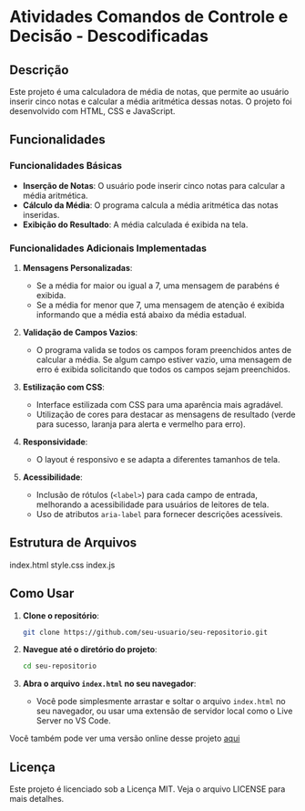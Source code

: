 ﻿# Atividades Comandos de Controle e Decisão - Descodificadas

## Descrição

Este projeto é uma calculadora de média de notas, que permite ao usuário inserir cinco notas e calcular a média aritmética dessas notas. O projeto foi desenvolvido com HTML, CSS e JavaScript.

## Funcionalidades

### Funcionalidades Básicas

- **Inserção de Notas**: O usuário pode inserir cinco notas para calcular a média aritmética.
- **Cálculo da Média**: O programa calcula a média aritmética das notas inseridas.
- **Exibição do Resultado**: A média calculada é exibida na tela.

### Funcionalidades Adicionais Implementadas

1. **Mensagens Personalizadas**:

   - Se a média for maior ou igual a 7, uma mensagem de parabéns é exibida.
   - Se a média for menor que 7, uma mensagem de atenção é exibida informando que a média está abaixo da média estadual.

2. **Validação de Campos Vazios**:

   - O programa valida se todos os campos foram preenchidos antes de calcular a média. Se algum campo estiver vazio, uma mensagem de erro é exibida solicitando que todos os campos sejam preenchidos.

3. **Estilização com CSS**:

   - Interface estilizada com CSS para uma aparência mais agradável.
   - Utilização de cores para destacar as mensagens de resultado (verde para sucesso, laranja para alerta e vermelho para erro).

4. **Responsividade**:

   - O layout é responsivo e se adapta a diferentes tamanhos de tela.

5. **Acessibilidade**:
   - Inclusão de rótulos (`<label>`) para cada campo de entrada, melhorando a acessibilidade para usuários de leitores de tela.
   - Uso de atributos `aria-label` para fornecer descrições acessíveis.

## Estrutura de Arquivos

index.html
style.css
index.js

## Como Usar

1. **Clone o repositório**:

   ```bash
   git clone https://github.com/seu-usuario/seu-repositorio.git
   ```

2. **Navegue até o diretório do projeto**:

   ```bash
   cd seu-repositorio
   ```

3. **Abra o arquivo `index.html` no seu navegador**:
   - Você pode simplesmente arrastar e soltar o arquivo `index.html` no seu navegador, ou usar uma extensão de servidor local como o Live Server no VS Code.

Você também pode ver uma versão online desse projeto [aqui](https://calculadora-de-medias-gk2ef6tyf-priscillatrevizans-projects.vercel.app/)

## Licença

Este projeto é licenciado sob a Licença MIT. Veja o arquivo LICENSE para mais detalhes.
